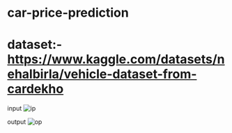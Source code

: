 # car-price-prediction
# dataset:- https://www.kaggle.com/datasets/nehalbirla/vehicle-dataset-from-cardekho
input
![ip](https://user-images.githubusercontent.com/101417939/200870758-96e4a46c-d8de-46aa-b388-73b861e344dd.png)


output
![op](https://user-images.githubusercontent.com/101417939/200870875-5a9e15fc-8765-4ccc-833d-0fffad87fcc8.png)

